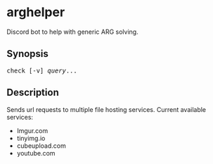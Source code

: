 # arghelper
Discord bot to help with generic ARG solving.

## Synopsis

<pre>
check [-v] <em>query</em>...
</pre>

## Description

Sends url requests to multiple file hosting services.
Current available services:
* Imgur.com
* tinyimg.io
* cubeupload.com
* youtube.com

